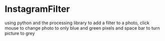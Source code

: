 # InstagramFilter
using python and the processing library to add a filter to a photo, click mouse to change photo to only blue and green pixels and space bar to  turn picture to grey
